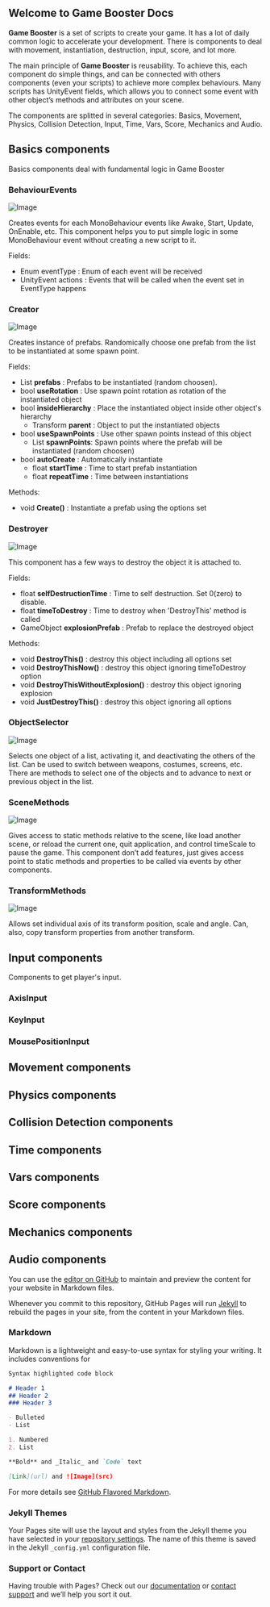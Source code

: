 ## Welcome to Game Booster Docs

**Game Booster** is a set of scripts to create your game. It has a lot of daily common logic to accelerate your development. There is components to deal with movement, instantiation, destruction, input, score, and lot more.

The main principle of **Game Booster** is reusability. To achieve this, each component do simple things, and can be connected with others components (even your scripts) to achieve more complex behaviours. Many scripts has UnityEvent fields, which allows you to connect some event with other object’s methods and attributes on your scene.

The components are splitted in several categories: Basics, Movement, Physics, Collision Detection, Input, Time, Vars, Score, Mechanics and Audio.

## Basics components

Basics components deal with fundamental logic in Game Booster

### BehaviourEvents

![Image](images/BehaviourEvents.png)

Creates events for each MonoBehaviour events like Awake, Start, Update, OnEnable, etc. This component helps you to put simple logic in some MonoBehaviour event without creating a new script to it.

Fields:
- Enum eventType : Enum of each event will be received
- UnityEvent actions : Events that will be called when the event set in EventType happens

### Creator

![Image](images/Creator.png)

Creates instance of prefabs. Randomically choose one prefab from the list to be instantiated at some spawn point.

Fields:
- List<GameObject> **prefabs** : Prefabs to be instantiated (random choosen).
- bool **useRotation** : Use spawn point rotation as rotation of the instantiated object
- bool **insideHierarchy** : Place the instantiated object inside other object's hierarchy
  - Transform **parent** : Object to put the instantiated objects
- bool **useSpawnPoints** : Use other spawn points instead of this object
  - List<Transform> **spawnPoints**: Spawn points where the prefab will be instantiated (random choosen)
- bool **autoCreate** : Automatically instantiate
  - float **startTime** : Time to start prefab instantiation
  - float **repeatTime** : Time between instantiations

Methods:
- void **Create()** : Instantiate a prefab using the options set

### Destroyer

![Image](images/Destroyer.png)

This component has a few ways to destroy the object it is attached to.

Fields:
- float **selfDestructionTime** : Time to self destruction. Set 0(zero) to disable.
- float **timeToDestroy** : Time to destroy when 'DestroyThis' method is called
- GameObject **explosionPrefab** : Prefab to replace the destroyed object

Methods:
- void **DestroyThis()** : destroy this object including all options set
- void **DestroyThisNow()** : destroy this object ignoring timeToDestroy option
- void **DestroyThisWithoutExplosion()** : destroy this object ignoring explosion
- void **JustDestroyThis()** : destroy this object ignoring all options

### ObjectSelector

![Image](images/ObjectSelector.png)

Selects one object of a list, activating it, and deactivating the others of the list. Can be used to switch between weapons, costumes, screens, etc. There are methods to select one of the objects and to advance to next or previous object in the list.

### SceneMethods

![Image](images/SceneMethods.png)

Gives access to static methods relative to the scene, like load another scene, or reload the current one, quit application, and control timeScale to pause the game. This component don’t add features, just gives access point to static methods and properties to be called via events by other components.

### TransformMethods

![Image](images/TransformMethods.png)

Allows set individual axis of its transform position, scale and angle. Can, also, copy transform properties from another transform.

## Input components

Components to get player's input.

### AxisInput

### KeyInput
### MousePositionInput

## Movement components



## Physics components
## Collision Detection components
## Time components
## Vars components
## Score components
## Mechanics components
## Audio components



You can use the [editor on GitHub](https://github.com/raphaelmarques2/GameBoosterDocs/edit/master/README.md) to maintain and preview the content for your website in Markdown files.

Whenever you commit to this repository, GitHub Pages will run [Jekyll](https://jekyllrb.com/) to rebuild the pages in your site, from the content in your Markdown files.

### Markdown

Markdown is a lightweight and easy-to-use syntax for styling your writing. It includes conventions for

```markdown
Syntax highlighted code block

# Header 1
## Header 2
### Header 3

- Bulleted
- List

1. Numbered
2. List

**Bold** and _Italic_ and `Code` text

[Link](url) and ![Image](src)
```

For more details see [GitHub Flavored Markdown](https://guides.github.com/features/mastering-markdown/).

### Jekyll Themes

Your Pages site will use the layout and styles from the Jekyll theme you have selected in your [repository settings](https://github.com/raphaelmarques2/GameBoosterDocs/settings). The name of this theme is saved in the Jekyll `_config.yml` configuration file.

### Support or Contact

Having trouble with Pages? Check out our [documentation](https://help.github.com/categories/github-pages-basics/) or [contact support](https://github.com/contact) and we’ll help you sort it out.
